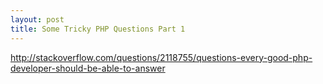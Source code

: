 ```yaml
---
layout: post
title: Some Tricky PHP Questions Part 1
---
```


http://stackoverflow.com/questions/2118755/questions-every-good-php-developer-should-be-able-to-answer